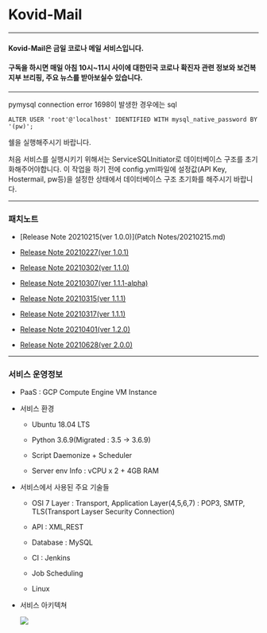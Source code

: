 Kovid-Mail
===
***

#### Kovid-Mail은 금일 코로나 메일 서비스입니다.

#### 구독을 하시면 매일 아침 10시~11시 사이에 대한민국 코로나 확진자 관련 정보와 보건복지부 브리핑, 주요 뉴스를 받아보실수 있습니다.

***
pymysql connection error 1698이 발생한 경우에는 sql
    
    ALTER USER 'root'@'localhost' IDENTIFIED WITH mysql_native_password BY '(pw)'; 

쉘을 실행해주시기 바랍니다.

처음 서비스를 실행시키기 위해서는 ServiceSQLInitiator로 데이터베이스 구조를 초기화해주어야합니다. 이 작업을 하기 전에 config.yml파일에 설정값(API Key, Hostermail, pw등)을 설정한 상태에서 데이터베이스 구조 초기화를 해주시기 바랍니다.  
***
### 패치노트

- [Release Note 20210215(ver 1.0.0)](Patch Notes/20210215.md)

- [Release Note 20210227(ver 1.0.1)]()

- [Release Note 20210302(ver 1.1.0)]()

- [Release Note 20210307(ver 1.1.1-alpha)]()

- [Release Note 20210315(ver 1.1.1)]()

- [Release Note 20210317(ver 1.1.1)]()

- [Release Note 20210401(ver 1.2.0)]()

- [Release Note 20210628(ver 2.0.0)]()

***

### 서비스 운영정보

- PaaS : GCP Compute Engine VM Instance

- 서비스 환경

  - Ubuntu 18.04 LTS

  - Python 3.6.9(Migrated : 3.5 -> 3.6.9)

  - Script Daemonize + Scheduler

  - Server env Info : vCPU x 2 + 4GB RAM

- 서비스에서 사용된 주요 기술들

  - OSI 7 Layer : Transport, Application Layer(4,5,6,7) : POP3, SMTP, TLS(Transport Layser Security Connection)

  - API : XML,REST

  - Database : MySQL

  - CI : Jenkins

  - Job Scheduling

  - Linux

- 서비스 아키텍쳐

  ![](img/13.png)
